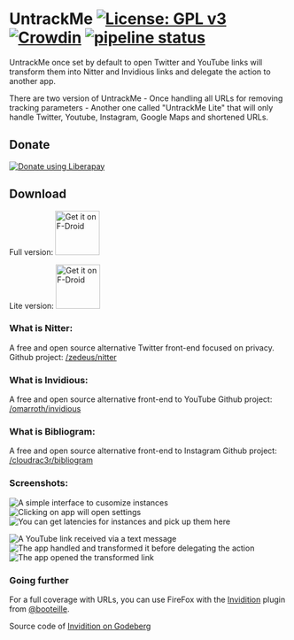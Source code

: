 # UntrackMe [![License: GPL v3](https://img.shields.io/badge/License-GPL%20v3-blue.svg)](https://www.gnu.org/licenses/gpl-3.0) [![Crowdin](https://badges.crowdin.net/nitterizeme/localized.svg)](https://crowdin.com/project/nitterizeme)  [![pipeline status](https://framagit.org/tom79/nitterizeme/badges/develop/pipeline.svg)](https://framagit.org/tom79/nitterizeme/commits/develop)

UntrackMe once set by default to open Twitter and YouTube links will transform them into Nitter and Invidious links and delegate the action to another app.

There are two version of UntrackMe - Once handling all URLs for removing tracking parameters - Another one called "UntrackMe Lite" that will only handle Twitter, Youtube, Instagram, Google Maps and shortened URLs.


## Donate

[<img alt="Donate using Liberapay" src="http://img.shields.io/liberapay/patrons/tom79.svg?logo=liberapay"/>](https://liberapay.com/tom79/donate)

## Download

Full version: [<img alt='Get it on F-Droid' src='./images/get-it-on-fdroid.png' height="80"/>](https://f-droid.org/app/app.fedilab.nitterizeme)

Lite version: [<img alt='Get it on F-Droid' src='./images/get-it-on-fdroid.png' height="80"/>](https://f-droid.org/app/app.fedilab.nitterizemelite)


### What is Nitter:

A free and open source alternative Twitter front-end focused on privacy.
Github project: [/zedeus/nitter](https://github.com/zedeus/nitter)


### What is Invidious:

A free and open source alternative front-end to YouTube
Github project: [/omarroth/invidious](https://github.com/omarroth/invidious)

### What is Bibliogram:

A free and open source alternative front-end to Instagram
Github project: [/cloudrac3r/bibliogram](https://github.com/cloudrac3r/bibliogram)

### Screenshots:

![A simple interface to cusomize instances](./images/img1.png) ![Clicking on app will open settings](./images/img2.png)  ![You can get latencies for instances and pick up them here](./images/img3.png)

 ![A YouTube link received via a text message](./images/img4.png) ![The app handled and transformed it before delegating the action](./images/img5.png) ![The app opened the transformed link](./images/img6.png)


### Going further

For a full coverage with URLs, you can use FireFox with the [Invidition](https://addons.mozilla.org/fr/firefox/addon/invidition/) plugin from [@booteille](https://framapiaf.org/@booteille).

Source code of [Invidition on Godeberg](https://codeberg.org/Booteille/invidition)